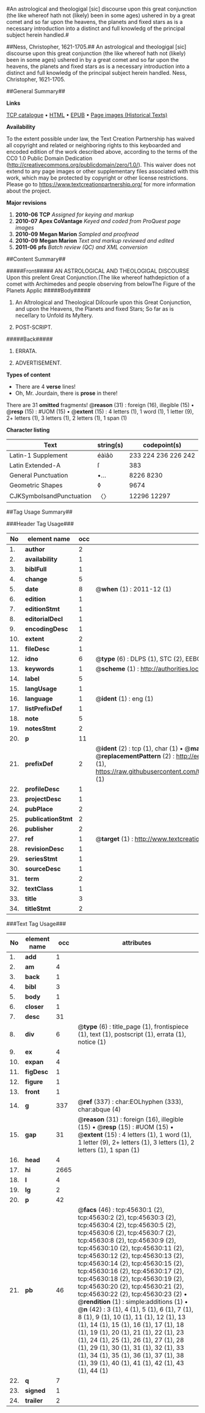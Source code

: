 #An astrological and theologigal [sic] discourse upon this great conjunction (the like whereof hath not (likely) been in some ages) ushered in by a great comet and so far upon the heavens, the planets and fixed stars as is a necessary introduction into a distinct and full knowledg of the principal subject herein handled.#

##Ness, Christopher, 1621-1705.##
An astrological and theologigal [sic] discourse upon this great conjunction (the like whereof hath not (likely) been in some ages) ushered in by a great comet and so far upon the heavens, the planets and fixed stars as is a necessary introduction into a distinct and full knowledg of the principal subject herein handled.
Ness, Christopher, 1621-1705.

##General Summary##

**Links**

[TCP catalogue](http://www.ota.ox.ac.uk/tcp/)  • 
[HTML](http://tei.it.ox.ac.uk/tcp/Texts-HTML/free/A52/A52801.html)  • 
[EPUB](http://tei.it.ox.ac.uk/tcp/Texts-EPUB/free/A52/A52801.epub) • 
[Page images (Historical Texts)](https://historicaltexts.jisc.ac.uk/eebo-10745891e)

**Availability**

To the extent possible under law, the Text Creation Partnership has waived all copyright and related or neighboring rights to this keyboarded and encoded edition of the work described above, according to the terms of the CC0 1.0 Public Domain Dedication (http://creativecommons.org/publicdomain/zero/1.0/). This waiver does not extend to any page images or other supplementary files associated with this work, which may be protected by copyright or other license restrictions. Please go to https://www.textcreationpartnership.org/ for more information about the project.

**Major revisions**

1. __2010-06__ __TCP__ *Assigned for keying and markup*
1. __2010-07__ __Apex CoVantage__ *Keyed and coded from ProQuest page images*
1. __2010-09__ __Megan Marion__ *Sampled and proofread*
1. __2010-09__ __Megan Marion__ *Text and markup reviewed and edited*
1. __2011-06__ __pfs__ *Batch review (QC) and XML conversion*

##Content Summary##

#####Front#####
AN ASTROLOGICAL AND THEOLOGIGAL DISCOURSE Upon this preſent Great Conjunction.(The like whereof hathdepiction of a comet with Archimedes and people observing from belowThe Figure of the Planets Applic
#####Body#####

1. An Aſtrological and Theological Diſcourſe upon this Great Conjunction, and upon the Heavens, the Planets and fixed Stars; So far as is neceſſary to Unfold its Myſtery.

1. POST-SCRIPT.

#####Back#####

1. ERRATA.

1. ADVERTISEMENT.

**Types of content**

  * There are 4 **verse** lines!
  * Oh, Mr. Jourdain, there is **prose** in there!

There are 31 **omitted** fragments! 
 @__reason__ (31) : foreign (16), illegible (15)  •  @__resp__ (15) : #UOM (15)  •  @__extent__ (15) : 4 letters (1), 1 word (1), 1 letter (9), 2+ letters (1), 3 letters (1), 2 letters (1), 1 span (1)

**Character listing**


|Text|string(s)|codepoint(s)|
|---|---|---|
|Latin-1 Supplement|éàìâò|233 224 236 226 242|
|Latin Extended-A|ſ|383|
|General Punctuation|•…|8226 8230|
|Geometric Shapes|◊|9674|
|CJKSymbolsandPunctuation|〈〉|12296 12297|

##Tag Usage Summary##

###Header Tag Usage###

|No|element name|occ|attributes|
|---|---|---|---|
|1.|__author__|2||
|2.|__availability__|1||
|3.|__biblFull__|1||
|4.|__change__|5||
|5.|__date__|8| @__when__ (1) : 2011-12 (1)|
|6.|__edition__|1||
|7.|__editionStmt__|1||
|8.|__editorialDecl__|1||
|9.|__encodingDesc__|1||
|10.|__extent__|2||
|11.|__fileDesc__|1||
|12.|__idno__|6| @__type__ (6) : DLPS (1), STC (2), EEBO-CITATION (1), OCLC (1), VID (1)|
|13.|__keywords__|1| @__scheme__ (1) : http://authorities.loc.gov/ (1)|
|14.|__label__|5||
|15.|__langUsage__|1||
|16.|__language__|1| @__ident__ (1) : eng (1)|
|17.|__listPrefixDef__|1||
|18.|__note__|5||
|19.|__notesStmt__|2||
|20.|__p__|11||
|21.|__prefixDef__|2| @__ident__ (2) : tcp (1), char (1)  •  @__matchPattern__ (2) : ([0-9\-]+):([0-9IVX]+) (1), (.+) (1)  •  @__replacementPattern__ (2) : http://eebo.chadwyck.com/downloadtiff?vid=$1&page=$2 (1), https://raw.githubusercontent.com/textcreationpartnership/Texts/master/tcpchars.xml#$1 (1)|
|22.|__profileDesc__|1||
|23.|__projectDesc__|1||
|24.|__pubPlace__|2||
|25.|__publicationStmt__|2||
|26.|__publisher__|2||
|27.|__ref__|1| @__target__ (1) : http://www.textcreationpartnership.org/docs/. (1)|
|28.|__revisionDesc__|1||
|29.|__seriesStmt__|1||
|30.|__sourceDesc__|1||
|31.|__term__|2||
|32.|__textClass__|1||
|33.|__title__|3||
|34.|__titleStmt__|2||


###Text Tag Usage###

|No|element name|occ|attributes|
|---|---|---|---|
|1.|__add__|1||
|2.|__am__|4||
|3.|__back__|1||
|4.|__bibl__|3||
|5.|__body__|1||
|6.|__closer__|1||
|7.|__desc__|31||
|8.|__div__|6| @__type__ (6) : title_page (1), frontispiece (1), text (1), postscript (1), errata (1), notice (1)|
|9.|__ex__|4||
|10.|__expan__|4||
|11.|__figDesc__|1||
|12.|__figure__|1||
|13.|__front__|1||
|14.|__g__|337| @__ref__ (337) : char:EOLhyphen (333), char:abque (4)|
|15.|__gap__|31| @__reason__ (31) : foreign (16), illegible (15)  •  @__resp__ (15) : #UOM (15)  •  @__extent__ (15) : 4 letters (1), 1 word (1), 1 letter (9), 2+ letters (1), 3 letters (1), 2 letters (1), 1 span (1)|
|16.|__head__|4||
|17.|__hi__|2665||
|18.|__l__|4||
|19.|__lg__|2||
|20.|__p__|42||
|21.|__pb__|46| @__facs__ (46) : tcp:45630:1 (2), tcp:45630:2 (2), tcp:45630:3 (2), tcp:45630:4 (2), tcp:45630:5 (2), tcp:45630:6 (2), tcp:45630:7 (2), tcp:45630:8 (2), tcp:45630:9 (2), tcp:45630:10 (2), tcp:45630:11 (2), tcp:45630:12 (2), tcp:45630:13 (2), tcp:45630:14 (2), tcp:45630:15 (2), tcp:45630:16 (2), tcp:45630:17 (2), tcp:45630:18 (2), tcp:45630:19 (2), tcp:45630:20 (2), tcp:45630:21 (2), tcp:45630:22 (2), tcp:45630:23 (2)  •  @__rendition__ (1) : simple:additions (1)  •  @__n__ (42) : 3 (1), 4 (1), 5 (1), 6 (1), 7 (1), 8 (1), 9 (1), 10 (1), 11 (1), 12 (1), 13 (1), 14 (1), 15 (1), 16 (1), 17 (1), 18 (1), 19 (1), 20 (1), 21 (1), 22 (1), 23 (1), 24 (1), 25 (1), 26 (1), 27 (1), 28 (1), 29 (1), 30 (1), 31 (1), 32 (1), 33 (1), 34 (1), 35 (1), 36 (1), 37 (1), 38 (1), 39 (1), 40 (1), 41 (1), 42 (1), 43 (1), 44 (1)|
|22.|__q__|7||
|23.|__signed__|1||
|24.|__trailer__|2||
